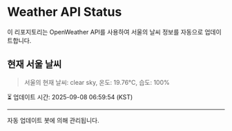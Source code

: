 
# Weather API Status

이 리포지토리는 OpenWeather API를 사용하여 서울의 날씨 정보를 자동으로 업데이트합니다.

## 현재 서울 날씨
> 서울의 현재 날씨: clear sky, 온도: 19.76°C, 습도: 100%

⏳ 업데이트 시간: 2025-09-08 06:59:54 (KST)

---
자동 업데이트 봇에 의해 관리됩니다.
